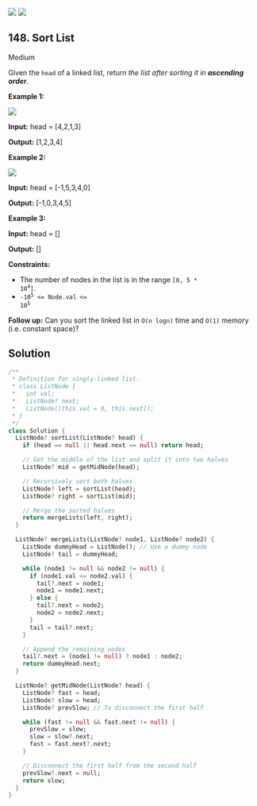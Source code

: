 [![](https://img.shields.io/github/stars/javadev/LeetCode-in-All?label=Stars&style=flat-square)](https://github.com/javadev/LeetCode-in-All)
[![](https://img.shields.io/github/forks/javadev/LeetCode-in-All?label=Fork%20me%20on%20GitHub%20&style=flat-square)](https://github.com/javadev/LeetCode-in-All/fork)

## 148\. Sort List

Medium

Given the `head` of a linked list, return _the list after sorting it in **ascending order**_.

**Example 1:**

![](https://assets.leetcode.com/uploads/2020/09/14/sort_list_1.jpg)

**Input:** head = [4,2,1,3]

**Output:** [1,2,3,4]

**Example 2:**

![](https://assets.leetcode.com/uploads/2020/09/14/sort_list_2.jpg)

**Input:** head = [-1,5,3,4,0]

**Output:** [-1,0,3,4,5]

**Example 3:**

**Input:** head = []

**Output:** []

**Constraints:**

*   The number of nodes in the list is in the range <code>[0, 5 * 10<sup>4</sup>]</code>.
*   <code>-10<sup>5</sup> <= Node.val <= 10<sup>5</sup></code>

**Follow up:** Can you sort the linked list in `O(n logn)` time and `O(1)` memory (i.e. constant space)?

## Solution

```dart
/**
 * Definition for singly-linked list.
 * class ListNode {
 *   int val;
 *   ListNode? next;
 *   ListNode([this.val = 0, this.next]);
 * }
 */
class Solution {
  ListNode? sortList(ListNode? head) {
    if (head == null || head.next == null) return head;

    // Get the middle of the list and split it into two halves
    ListNode? mid = getMidNode(head);

    // Recursively sort both halves
    ListNode? left = sortList(head);
    ListNode? right = sortList(mid);

    // Merge the sorted halves
    return mergeLists(left, right);
  }

  ListNode? mergeLists(ListNode? node1, ListNode? node2) {
    ListNode dummyHead = ListNode(); // Use a dummy node
    ListNode? tail = dummyHead;

    while (node1 != null && node2 != null) {
      if (node1.val <= node2.val) {
        tail?.next = node1;
        node1 = node1.next;
      } else {
        tail?.next = node2;
        node2 = node2.next;
      }
      tail = tail?.next;
    }

    // Append the remaining nodes
    tail?.next = (node1 != null) ? node1 : node2;
    return dummyHead.next;
  }

  ListNode? getMidNode(ListNode? head) {
    ListNode? fast = head;
    ListNode? slow = head;
    ListNode? prevSlow; // To disconnect the first half

    while (fast != null && fast.next != null) {
      prevSlow = slow;
      slow = slow?.next;
      fast = fast.next?.next;
    }

    // Disconnect the first half from the second half
    prevSlow?.next = null;
    return slow;
  }
}
```
